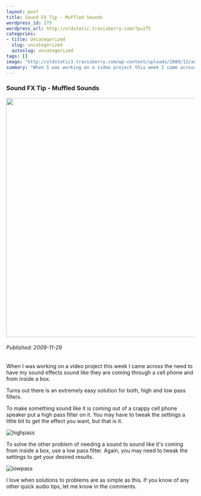 ```yaml
--- 
layout: post
title: Sound FX Tip - Muffled Sounds
wordpress_id: 275
wordpress_url: http://oldstatic.travisberry.com/?p=275
categories: 
- title: Uncategorized
  slug: uncategorized
  autoslug: uncategorized
tags: []
image: "http://oldstatic3.travisberry.com/wp-content/uploads/2009/12/audioknobs.jpg"
summary: "When I was working on a video project this week I came across the need to have my sound effects sound like they are coming through a cell phone and from inside a box."
---
```

<article class="post clearfix">
  <h3>Sound FX Tip - Muffled Sounds</h3>
  <a href="http://www.flickr.com/photos/mourner/3306939463/" class="postImageLink"><img src="http://oldstatic3.travisberry.com/wp-content/uploads/2009/12/audioknobs.jpg" alt="" class="thumbnail alignleft" width=640  /></a>
  <h6>Published: 2009-11-29</h6>

When I was working on a video project this week I came across the need to have my sound effects sound like they are coming through a cell phone and from inside a box.
<div class="clearfix"></div>

Turns out there is an extremely easy solution for both, high and low pass filters.

To make something sound like it is coming out of a crappy cell phone speaker put a high pass filter on it. You may have to tweak the settings a little bit to get the effect you want, but that is it.

![highpass](http://oldstatic.travisberry.com/wp-content/uploads/2009/11/highpass.jpg "highpass")

To solve the other problem of needing a sound to sound like it's coming from inside a box, use a low pass filter. Again, you may need to tweak the settings to get your desired results.

![lowpass](http://oldstatic.travisberry.com/wp-content/uploads/2009/11/lowpass.jpg "lowpass")

I love when solutions to problems are as simple as this. If you know of any other quick audio tips, let me know in the comments.
</article>
